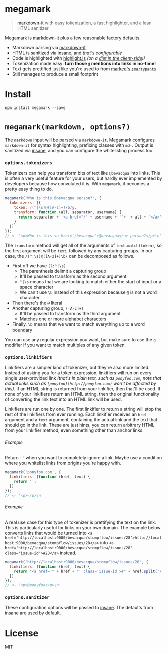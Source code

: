 # megamark

> [markdown-it][1] with easy tokenization, a fast highlighter, and a lean HTML sanitizer

Megamark is [markdown-it][1] plus a few reasonable factory defaults.

- Markdown parsing via [markdown-it][1]
- HTML is sanitized via [insane][2], and _that's configurable_
- Code is highlighted with [highlight.js][3] _(on a [diet in the client-side][4]!)_
- Tokenization made easy: **turn those `@` mentions into links in no-time!**
- Text gets prettified just like you're used to from [marked's `smartypants`][5]
- Still manages to produce a small footprint

# Install

```shell
npm install megamark --save
```

# `megamark(markdown, options?)`

The `markdown` input will be parsed via `markdown-it`. Megamark configures `markdown-it` for syntax highlighting, prefixing classes with `md-`. Output is sanitized via [insane][2], and you can configure the whitelisting process too.

### `options.tokenizers`

Tokenizers can help you transform bits of text like `@bevacqua` into links. This is often a very useful feature for your users, but hardly ever implemented by developers because how convoluted it is. With `megamark`, it becomes a pretty easy thing to do.

```js
megamark('Who is this @bevacqua person?', {
  tokenizers: [{
    token: /(^|\s)@([A-z]+)\b/g,
    transform: function (all, separator, username) {
      return separator + '<a href="/' + username + '">' + all + '</a>';
    }
  }]
});
// <- '<p>Who is this <a href='/bevacqua'>@bevacqua</a> person?</p>\n'
```

The `transform` method will get all of the arguments of `text.match(token)`, so the first argument will be `text`, followed by any capturing groups. In our case, the `/(^|\s)@([A-z]+)\b/` can be decomposed as follows.

- First off we have `(?:^|\s)`
  - The parenthesis delimit a capturing group
  - It'll be passed to transform as the second argument
  - `^|\s` means that we are looking to match either the start of input or a space character
  - We can't use `\b` instead of this expression because `@` is not a word character
- Then there's the `@` literal
- Another capturing group, `([A-z]+)`
  - It'll be passed to transform as the third argument
  - Matches one or more alphabet characters
- Finally, `\b` means that we want to match everything up to a word boundary

You can use any regular expression you want, but make sure to use the `g` modifier if you want to match multiples of any given token.

### `options.linkifiers`

Linkifiers are a simpler kind of tokenizer, but they're also more limited. Instead of asking you for a token expression, linkifiers will run on every single user-provided link _(that's in plain text, such as `ponyfoo.com`, note that actual links such as `[ponyfoo](http://ponyfoo.com)` won't be affected by this)_. If an HTML string is returned from your linkifier, then that'll be used. If none of your linkifiers return an HTML string, then the original functionality of converting the link text into an HTML link will be used.

Linkifiers are run one by one. The first linkifier to return a string will stop the rest of the linkifiers from ever running. Each linkifier receives an `href` argument and a `text` argument, containing the actual link and the text that should go in the link. These are just hints, you can return arbitrary HTML from your linkifier method, even something other than anchor links.

###### Example

Return `''` when you want to completely ignore a link. Maybe use a condition where you whitelist links from origins you're happy with.

```js
megamark('ponyfoo.com', {
  linkifiers: [function (href, text) {
    return '';
  }]
});
// <- '<p></p>\n'
```

###### Example

A real use case for this type of tokenizer is prettifying the text on the link. This is particularly useful for links on your own domain. The example below converts links that would be turned into `<a href='http://localhost:9000/bevacqua/stompflow/issues/28'>http://localhost:9000/bevacqua/stompflow/issues/28</a>` into `<a href='http://localhost:9000/bevacqua/stompflow/issues/28' class='issue-id'>#28</a>` instead.

```js
megamark('http://localhost:9000/bevacqua/stompflow/issues/28', {
  linkifiers: [function (href, text) {
    return "<a href='" + href + "' class='issue-id'>#" + href.split('/').pop() + "</a>";
  }]
});
// <- '<p>@ponyfoo</p>\n'
```

### `options.sanitizer`

These configuration options will be passed to [insane][2]. The defaults from [insane][2] are used by default.

# License

MIT

[1]: https://github.com/markdown-it/markdown-it
[2]: https://github.com/bevacqua/insane
[3]: https://github.com/isagalaev/highlight.js
[4]: https://github.com/bevacqua/highlight-redux
[5]: https://github.com/chjj/marked#smartypants
